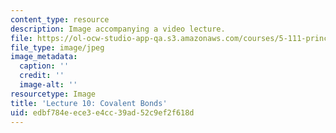 ```yaml
---
content_type: resource
description: Image accompanying a video lecture.
file: https://ol-ocw-studio-app-qa.s3.amazonaws.com/courses/5-111-principles-of-chemical-science-fall-2008/edbf784eece3e4cc39ad52c9ef2f618d_10.jpg
file_type: image/jpeg
image_metadata:
  caption: ''
  credit: ''
  image-alt: ''
resourcetype: Image
title: 'Lecture 10: Covalent Bonds'
uid: edbf784e-ece3-e4cc-39ad-52c9ef2f618d
---
```

